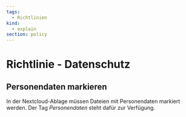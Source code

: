 ```yaml
---
tags:
  - Richtlinien
kind:
  - explain
section: policy
---
```

# Richtlinie - Datenschutz

## Personendaten markieren

In der Nextcloud-Ablage müssen Dateien mit Personendaten markiert werden. Der Tag *Personendaten* steht dafür zur Verfügung.